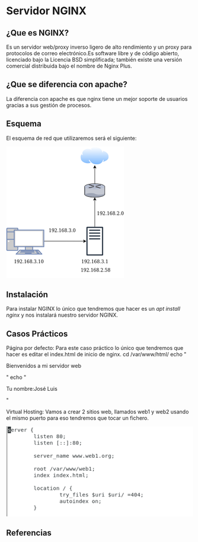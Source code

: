 # Servidor NGINX


## ¿Que es NGINX?
Es un servidor web/proxy inverso ligero de alto rendimiento y un proxy para protocolos de correo electrónico.Es software libre y de código abierto, licenciado bajo la Licencia BSD simplificada; también existe una versión comercial distribuida bajo el nombre de Nginx Plus.


## ¿Que se diferencia con apache?
La diferencia con apache es que nginx tiene un mejor soporte de usuarios gracias a sus gestión de procesos.


## Esquema
El esquema de red que utilizaremos será el siguiente:


![Red](/IMAGENES/Red.png "Red")



## Instalación
Para instalar NGINX lo único que tendremos que hacer es un *apt install nginx* y nos instalará nuestro servidor NGINX.

## Casos Prácticos
Página por defecto:
Para este caso práctico lo único que tendremos que hacer es editar el index.html de inicio de nginx.
cd /var/www/html/
echo "<p>Bienvenidos a mi servidor web</p>"
echo "<p>Tu nombre:José Luis</p>"

Virtual Hosting:
Vamos a crear 2 sitios web, llamados web1 y web2 usando el mismo puerto para eso tendremos que tocar un fichero.

![1](/IMAGENES/WEB1.1.PNG "WEB")


## Referencias
